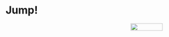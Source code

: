 # Jump!
<div style='width:100vw; display:flex; justify-content:center;'>
<img src="https://i.ibb.co/NV4jyyf/Jump-Canvas-Game.png" style='width:30%;'>
</div>
